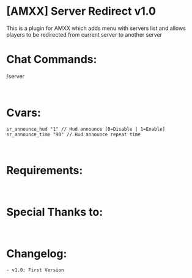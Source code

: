 # [AMXX] Server Redirect v1.0
This is a plugin for AMXX which adds menu with servers list and allows players to be redirected from current server to another server

# Chat Commands:
/server

<br />

# Cvars:

    sr_announce_hud "1" // Hud announce [0=Disable | 1=Enable]
    sr_announce_time "90" // Hud announce repeat time
    

<br />

# Requirements:

<br />

# Special Thanks to:

<br />

# Changelog:
    - v1.0: First Version
